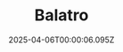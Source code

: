 ---
title: "Balatro"
id: 2379780
date: 2025-04-06T00:00:06.095Z
link: games/steam/recent/balatro
image: http://media.steampowered.com/steamcommunity/public/images/apps/2379780/b6018068070ab0e23561694c11f7950dd6f4c752.jpg
playtime_2weeks: 129
playtime_forever: 7917
playtime_windows_forever: 0
playtime_mac_forever: 192
playtime_linux_forever: 7725
playtime_deck_forever: 7725
---